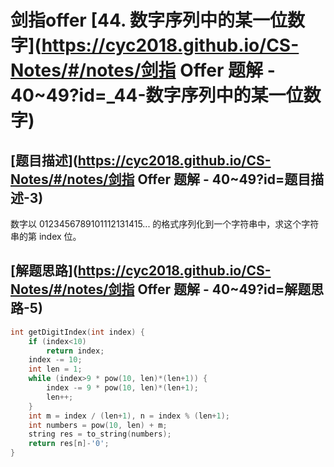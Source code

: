 # 剑指offer [44. 数字序列中的某一位数字](https://cyc2018.github.io/CS-Notes/#/notes/剑指 Offer 题解 - 40~49?id=_44-数字序列中的某一位数字)

## [题目描述](https://cyc2018.github.io/CS-Notes/#/notes/剑指 Offer 题解 - 40~49?id=题目描述-3)

数字以 0123456789101112131415... 的格式序列化到一个字符串中，求这个字符串的第 index 位。

## [解题思路](https://cyc2018.github.io/CS-Notes/#/notes/剑指 Offer 题解 - 40~49?id=解题思路-5)

```cpp
int getDigitIndex(int index) {
	if (index<10)
		return index;
	index -= 10;
	int len = 1;
	while (index>9 * pow(10, len)*(len+1)) {
		index -= 9 * pow(10, len)*(len+1);
		len++;
	}
	int m = index / (len+1), n = index % (len+1);
	int numbers = pow(10, len) + m;
	string res = to_string(numbers);
	return res[n]-'0';
}
```

